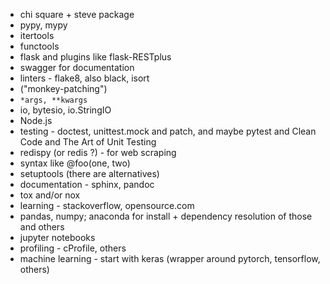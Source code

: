 * chi square + steve package
* pypy, mypy
* itertools
* functools
* flask and plugins like flask-RESTplus
* swagger for documentation
* linters - flake8, also black, isort
* ("monkey-patching")
* `*args, **kwargs`
* io, bytesio, io.StringIO
* Node.js
* testing - doctest, unittest.mock and patch, and maybe pytest and Clean Code and The Art of Unit Testing
* redispy (or redis ?) - for web scraping
* syntax like @foo(one, two)
* setuptools (there are alternatives)
* documentation - sphinx, pandoc
* tox and/or nox
* learning - stackoverflow, opensource.com
* pandas, numpy; anaconda for install + dependency resolution of those and others
* jupyter notebooks
* profiling - cProfile, others
* machine learning - start with keras (wrapper around pytorch, tensorflow, others)
